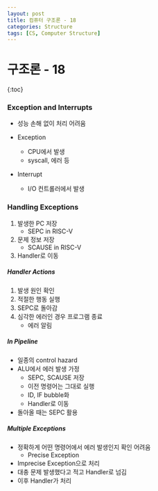 ```yaml
---
layout: post
title: 컴퓨터 구조론 - 18
categories: Structure
tags: [CS, Computer Structure]
---
```


# 구조론 - 18

{:toc}

### Exception and Interrupts

- 성능 손해 없이 처리 어려움
- Exception

  - CPU에서 발생
  - syscall, 에러 등

- Interrupt
  - I/O 컨트롤러에서 발생

### Handling Exceptions

1. 발생한 PC 저장
   - SEPC in RISC-V
2. 문제 정보 저장
   - SCAUSE in RISC-V
3. Handler로 이동

##### Handler Actions

1. 발생 원인 확인
2. 적절한 행동 실행
3. SEPC로 돌아감
4. 심각한 에러인 경우 프로그램 종료
   - 에러 알림

##### In Pipeline

- 일종의 control hazard
- ALU에서 에러 발생 가정
  - SEPC, SCAUSE 저장
  - 이전 명령어는 그대로 실행
  - ID, IF bubble화
  - Handler로 이동
- 돌아올 때는 SEPC 활용

##### Multiple Exceptions

- 정확하게 어떤 명령어에서 에러 발생인지 확인 어려움
  - Precise Exception
- Imprecise Exception으로 처리
- 대충 문제 발생했다고 적고 Handler로 넘김
- 이후 Handler가 처리
